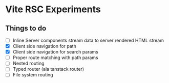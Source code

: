 # Vite RSC Experiments

## Things to do

- [ ] Inline Server components stream data to server rendered HTML stream
- [x] Client side navigation for path
- [x] Client side navigation for search params
- [ ] Proper route matching with path params
- [ ] Nested routing
- [ ] Typed router (ala tanstack router)
- [ ] File system routing
